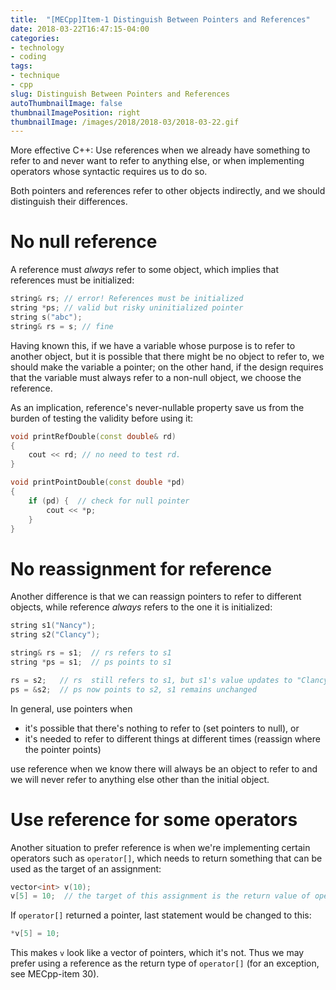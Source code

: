 ```yaml
---
title:  "[MECpp]Item-1 Distinguish Between Pointers and References"
date: 2018-03-22T16:47:15-04:00
categories:
- technology
- coding
tags:
- technique
- cpp
slug: Distinguish Between Pointers and References
autoThumbnailImage: false
thumbnailImagePosition: right
thumbnailImage: /images/2018/2018-03/2018-03-22.gif
---
```


More effective C++: Use references when we already have something to refer to and never want to refer to anything else, or when implementing operators whose syntactic requires us to do so.
<!--more-->
<!-- toc -->

Both pointers and references refer to other objects indirectly, and we should distinguish their differences.

# No null reference

A reference must _always_ refer to some object, which implies that references must be initialized:

```cpp
string& rs; // error! References must be initialized
string *ps; // valid but risky uninitialized pointer
string s("abc");
string& rs = s; // fine
```

Having known this, if we have a variable whose purpose is to refer to another object, but it is possible that there might be no object to refer to, we should make the variable a pointer; on the other hand, if the design requires that the variable must always refer to a non-null object, we choose the reference.

As an implication, reference's never-nullable property save us from the burden of testing the validity before using it:

```cpp
void printRefDouble(const double& rd)
{
    cout << rd; // no need to test rd.
}

void printPointDouble(const double *pd)
{
    if (pd) {  // check for null pointer
        cout << *p;
    }
}
```

# No reassignment for reference

Another difference is that we can reassign pointers to refer to different objects, while reference _always_ refers to the one it is initialized:

```cpp
string s1("Nancy");
string s2("Clancy");

string& rs = s1;  // rs refers to s1
string *ps = s1;  // ps points to s1

rs = s2;   // rs  still refers to s1, but s1's value updates to "Clancy", equiv. to *ps = s2
ps = &s2;  // ps now points to s2, s1 remains unchanged
```

In general, use pointers when

* it's possible that there's nothing to refer to (set pointers to null), or
* it's needed to refer to different things at different times (reassign where the pointer points)

use reference when we know there will always be an object to refer to and we will never refer to anything else other than the initial object.

# Use reference for some operators

Another situation to prefer reference is when we're implementing certain operators such as `operator[]`, which needs to return something that can be used as the target of an assignment:

```cpp
vector<int> v(10);
v[5] = 10;  // the target of this assignment is the return value of operator[]
```

If `operator[]` returned a pointer, last statement would be changed to this:

```cpp
*v[5] = 10;
```

This makes `v` look like a vector of pointers, which it's not. Thus we may prefer using a reference as the return type of `operator[]` (for an exception, see MECpp-item 30).

